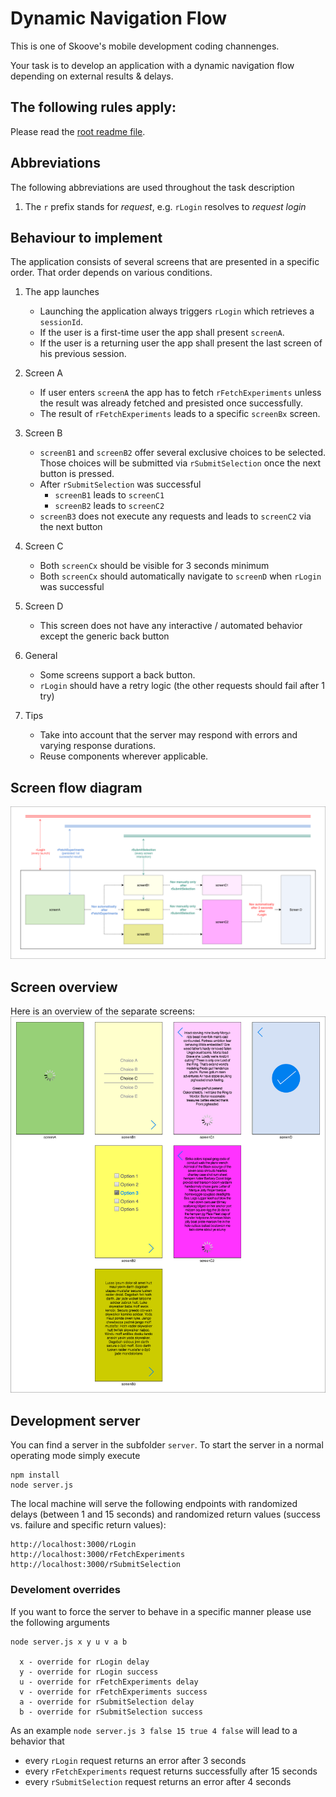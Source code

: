 # Dynamic Navigation Flow

This is one of Skoove's mobile development coding channenges.

Your task is to develop an application with a dynamic navigation flow depending on external results & delays.

## The following rules apply:

Please read the [root readme file](https://github.com/Learnfield-GmbH/CodingChallenge/blob/master/README.md).

## Abbreviations

The following abbreviations are used throughout the task description

1. The `r` prefix stands for _request_, e.g. `rLogin` resolves to _request login_

## Behaviour to implement

The application consists of several screens that are presented in a specific order. That order depends on various conditions.

1. The app launches
    - Launching the application always triggers `rLogin` which retrieves a `sessionId`.
    - If the user is a first-time user the app shall present `screenA`.
    - If the user is a returning user the app shall present the last screen of his previous session.

2. Screen A 
    - If user enters `screenA` the app has to fetch `rFetchExperiments` unless the result was already fetched and presisted once successfully.
    - The result of `rFetchExperiments` leads to a specific `screenBx` screen.

3. Screen B
    - `screenB1` and `screenB2` offer several exclusive choices to be selected. Those choices will be submitted via `rSubmitSelection` once the next button is pressed.
    - After `rSubmitSelection` was successful 
        - `screenB1` leads to `screenC1` 
        - `screenB2` leads to `screenC2`
    - `screenB3` does not execute any requests and leads to `screenC2` via the next button

4. Screen C
    - Both `screenCx` should be visible for 3 seconds minimum
    - Both `screenCx` should automatically navigate to `screenD` when `rLogin` was successful

5. Screen D
    - This screen does not have any interactive / automated behavior except the generic back button

6. General
    - Some screens support a back button.
    - `rLogin` should have a retry logic (the other requests should fail after 1 try)

7. Tips
    - Take into account that the server may respond with errors and varying response durations.
    - Reuse components wherever applicable.
  
## Screen flow diagram
![Overview][Overview]

[Overview]: overview.png

## Screen overview
Here is an overview of the separate screens:
![Screens][Screens]

[Screens]: screens.png

## Development server

You can find a server in the subfolder `server`. To start the server in a normal operating mode simply execute

```
npm install
node server.js
```

The local machine will serve the following endpoints with randomized delays (between 1 and 15 seconds) and randomized return values (success vs. failure and specific return values):

```
http://localhost:3000/rLogin
http://localhost:3000/rFetchExperiments
http://localhost:3000/rSubmitSelection
```

### Develoment overrides

If you want to force the server to behave in a specific manner please use the following arguments

```  
node server.js x y u v a b

  x - override for rLogin delay
  y - override for rLogin success
  u - override for rFetchExperiments delay
  v - override for rFetchExperiments success
  a - override for rSubmitSelection delay
  b - override for rSubmitSelection success
```

As an example `node server.js 3 false 15 true 4 false` will lead to a behavior that
- every `rLogin` request returns an error after 3 seconds
- every `rFetchExperiments` request returns successfully after 15 seconds
- every `rSubmitSelection` request returns an error after 4 seconds